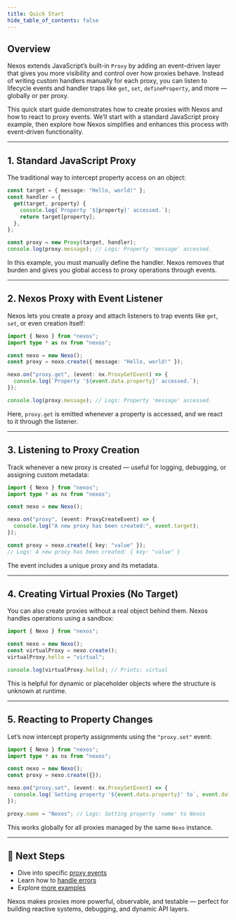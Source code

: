 ```yaml
---
title: Quick Start
hide_table_of_contents: false
---
```


## Overview

Nexos extends JavaScript’s built-in `Proxy` by adding an event-driven layer that gives you more visibility and control over how proxies behave. Instead of writing custom handlers manually for each proxy, you can listen to lifecycle events and handler traps like `get`, `set`, `defineProperty`, and more — globally or per proxy.

This quick start guide demonstrates how to create proxies with Nexos and how to react to proxy events. We’ll start with a standard JavaScript proxy example, then explore how Nexos simplifies and enhances this process with event-driven functionality.

---

## 1. Standard JavaScript Proxy

The traditional way to intercept property access on an object:

```typescript
const target = { message: "Hello, world!" };
const handler = {
  get(target, property) {
    console.log(`Property '${property}' accessed.`);
    return target[property];
  },
};

const proxy = new Proxy(target, handler);
console.log(proxy.message); // Logs: Property 'message' accessed.
```

In this example, you must manually define the handler. Nexos removes that burden and gives you global access to proxy operations through events.

---

## 2. Nexos Proxy with Event Listener

Nexos lets you create a proxy and attach listeners to trap events like `get`, `set`, or even creation itself:

```typescript
import { Nexo } from "nexos";
import type * as nx from "nexos";

const nexo = new Nexo();
const proxy = nexo.create({ message: "Hello, world!" });

nexo.on("proxy.get", (event: nx.ProxyGetEvent) => {
  console.log(`Property '${event.data.property}' accessed.`);
});

console.log(proxy.message); // Logs: Property 'message' accessed.
```

Here, `proxy.get` is emitted whenever a property is accessed, and we react to it through the listener.

---

## 3. Listening to Proxy Creation

Track whenever a new proxy is created — useful for logging, debugging, or assigning custom metadata:

```typescript
import { Nexo } from "nexos";
import type * as nx from "nexos";

const nexo = new Nexo();

nexo.on("proxy", (event: ProxyCreateEvent) => {
  console.log("A new proxy has been created:", event.target);
});

const proxy = nexo.create({ key: "value" });
// Logs: A new proxy has been created: { key: "value" }
```

The event includes a unique proxy and its metadata.

---

## 4. Creating Virtual Proxies (No Target)

You can also create proxies without a real object behind them. Nexos handles operations using a sandbox:

```typescript
import { Nexo } from "nexos";

const nexo = new Nexo();
const virtualProxy = nexo.create();
virtualProxy.hello = "virtual";

console.log(virtualProxy.hello); // Prints: virtual
```

This is helpful for dynamic or placeholder objects where the structure is unknown at runtime.

---

## 5. Reacting to Property Changes

Let’s now intercept property assignments using the `"proxy.set"` event:

```typescript
import { Nexo } from "nexos";
import type * as nx from "nexos";

const nexo = new Nexo();
const proxy = nexo.create({});

nexo.on("proxy.set", (event: nx.ProxySetEvent) => {
  console.log(`Setting property '${event.data.property}' to`, event.data.value);
});

proxy.name = "Nexos"; // Logs: Setting property 'name' to Nexos
```

This works globally for all proxies managed by the same `Nexo` instance.

---

## 🚀 Next Steps

- Dive into specific [proxy events](./examples/proxy-events)
- Learn how to [handle errors](./examples/error-handling)
- Explore [more examples](./examples)

Nexos makes proxies more powerful, observable, and testable — perfect for building reactive systems, debugging, and dynamic API layers.
